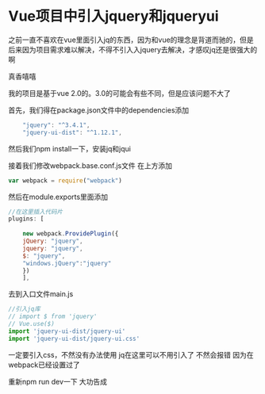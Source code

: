 
# Vue项目中引入jquery和jqueryui
之前一直不喜欢在vue里面引入jq的东西，因为和vue的理念是背道而驰的，但是后来因为项目需求难以解决，不得不引入入jquery去解决，才感叹jq还是很强大的啊

真香嘻嘻

我的项目是基于vue 2.0的。3.0的可能会有些不同，但是应该问题不大了

首先，我们得在package.json文件中的dependencies添加

```javascript
    "jquery": "^3.4.1",
    "jquery-ui-dist": "^1.12.1",
```

然后我们npm install一下，安装jq和jqui

接着我们修改webpack.base.conf.js文件
在上方添加

```javascript
var webpack = require("webpack")
```
然后在module.exports里面添加

```javascript
//在这里插入代码片
plugins: [
    
    new webpack.ProvidePlugin({
    jQuery: "jquery",
    jquery: "jquery",
    $: "jquery",
    "windows.jQuery":"jquery"
    })
    ],
```
去到入口文件main.js

```javascript
//引入jq库
// import $ from 'jquery'
// Vue.use($)
import 'jquery-ui-dist/jquery-ui'
import 'jquery-ui-dist/jquery-ui.css'
```
一定要引入css，不然没有办法使用
jq在这里可以不用引入了
不然会报错
因为在webpack已经设置过了

重新npm run dev一下
大功告成